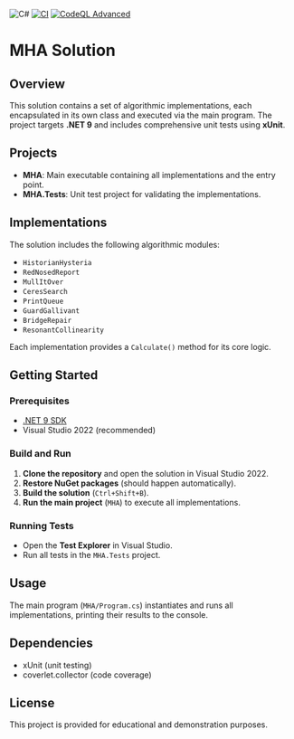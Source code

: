 ![C#](https://img.shields.io/badge/c%23-%23239120.svg?style=for-the-badge&logo=csharp&logoColor=white)
[![CI](https://github.com/tshegomotlatle/MHA/actions/workflows/ci.yml/badge.svg)](https://github.com/tshegomotlatle/MHA/actions/workflows/ci.yml)
[![CodeQL Advanced](https://github.com/tshegomotlatle/MHA/actions/workflows/codeql.yml/badge.svg)](https://github.com/tshegomotlatle/MHA/actions/workflows/codeql.yml)
# MHA Solution

## Overview

This solution contains a set of algorithmic implementations, each encapsulated in its own class and executed via the main program. The project targets **.NET 9** and includes comprehensive unit tests using **xUnit**.

## Projects

- **MHA**: Main executable containing all implementations and the entry point.
- **MHA.Tests**: Unit test project for validating the implementations.

## Implementations

The solution includes the following algorithmic modules:
- `HistorianHysteria`
- `RedNosedReport`
- `MullItOver`
- `CeresSearch`
- `PrintQueue`
- `GuardGallivant`
- `BridgeRepair`
- `ResonantCollinearity`

Each implementation provides a `Calculate()` method for its core logic.

## Getting Started

### Prerequisites

- [.NET 9 SDK](https://dotnet.microsoft.com/download/dotnet/9.0)
- Visual Studio 2022 (recommended)

### Build and Run

1. **Clone the repository** and open the solution in Visual Studio 2022.
2. **Restore NuGet packages** (should happen automatically).
3. **Build the solution** (`Ctrl+Shift+B`).
4. **Run the main project** (`MHA`) to execute all implementations.

### Running Tests

- Open the **Test Explorer** in Visual Studio.
- Run all tests in the `MHA.Tests` project.

## Usage

The main program (`MHA/Program.cs`) instantiates and runs all implementations, printing their results to the console.

## Dependencies

- xUnit (unit testing)
- coverlet.collector (code coverage)

## License

This project is provided for educational and demonstration purposes.

